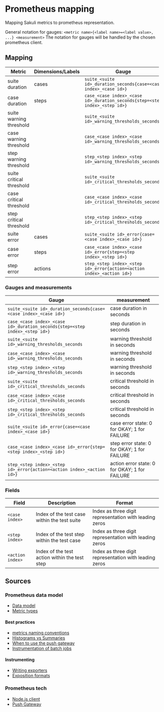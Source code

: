 # Prometheus mapping
Mapping Sakuli metrics to prometheus representation.

General notation for gauges: `<metric name>{<label name>=<label value>, ...} <measurement>`
The notation for gauges will be handled by the chosen prometheus client.

## Mapping
| Metric                   | Dimensions/Labels | Gauge                                                                       |
|--------------------------|-------------------|-----------------------------------------------------------------------------|
| suite duration           | cases             | `suite_<suite id>_duration_seconds{case=<case index>_<case id>}`            |  
| case duration            | steps             | `case_<case index>_<case id>_duration_seconds{step=<step index>_<step id>}` |
| suite warning threshold  |                   | `suite_<suite id>_warning_thresholds_seconds`                               |
| case warning threshold   |                   | `case_<case index>_<case id>_warning_thresholds_seconds`                    |
| step warning threshold   |                   | `step_<step index>_<step id>_warning_thresholds_seconds`                    |
| suite critical threshold |                   | `suite_<suite id>_critical_thresholds_seconds`                              |
| case critical threshold  |                   | `case_<case index>_<case id>_critical_thresholds_seconds`                   |
| step critical threshold  |                   | `step_<step index>_<step id>_critical_thresholds_seconds`                   | 
| suite error              | cases             | `suite_<suite id>_error{case=<case index>_<case id>}`                       |
| case error               | steps             | `case_<case index>_<case id>_error{step=<step index>_<step id>}`            |
| step error               | actions           | `step_<step index>_<step id>_error{action=<action index>_<action id>}`      |     

### Gauges and measurements
| Gauge                                                                       |  measurement                                  |
|-----------------------------------------------------------------------------|-----------------------------------------------|
| `suite_<suite id>_duration_seconds{case=<case index>_<case id>}`            | case duration in seconds                      |
| `case_<case index>_<case id>_duration_seconds{step=<step index>_<step id>}` | step duration in seconds                      |
| `suite_<suite id>_warning_thresholds_seconds`                               | warning threshold in seconds                  |
| `case_<case index>_<case id>_warning_thresholds_seconds`                    | warning threshold in seconds                  |
| `step_<step index>_<step id>_warning_thresholds_seconds`                    | warning threshold in seconds                  |
| `suite_<suite id>_critical_thresholds_seconds`                              | critical threshold in seconds                 |
| `case_<case index>_<case id>_critical_thresholds_seconds`                   | critical threshold in seconds                 |
| `step_<step index>_<step id>_critical_thresholds_seconds`                   | critical threshold in seconds                 |
| `suite_<suite id>_error{case=<case index>_<case id>}`                       | case error state: 0 for OKAY; 1 for FAILURE   |  
| `case_<case index>_<case id>_error{step=<step index>_<step id>}`            | step error state: 0 for OKAY; 1 for FAILURE   |  
| `step_<step index>_<step id>_error{action=<action index>_<action id>}`      | action error state: 0 for OKAY; 1 for FAILURE | 



### Fields
| Field            | Description                                   | Format                                                 |
|------------------|-----------------------------------------------|--------------------------------------------------------|
| `<case index>`   | Index of the test case within the test suite  | Index as three digit representation with leading zeros |
| `<step index>`   | Index of the test step within the test case   | Index as three digit representation with leading zeros |
| `<action index>` | Index of the test action within the test step | Index as three digit representation with leading zeros |

## Sources
### Prometheus data model
- [Data model](https://prometheus.io/docs/concepts/data_model/)
- [Metric types](https://prometheus.io/docs/concepts/metric_types/)

#### Best practices
- [metrics naming conventions](https://prometheus.io/docs/practices/naming/)
- [Histograms vs Summaries](https://prometheus.io/docs/practices/histograms/)
- [When to use the push gateway](https://prometheus.io/docs/practices/pushing/)
- [Instrumentation of batch jobs](https://prometheus.io/docs/practices/instrumentation/#batch-jobs)

#### Instrumenting
- [Writing exporters](https://prometheus.io/docs/instrumenting/writing_exporters/)
- [Exposition formats](https://prometheus.io/docs/instrumenting/exposition_formats/)
  
### Prometheus tech
- [Node.js client](https://github.com/siimon/prom-client)
- [Push Gateway](https://prometheus.io/docs/instrumenting/pushing/)